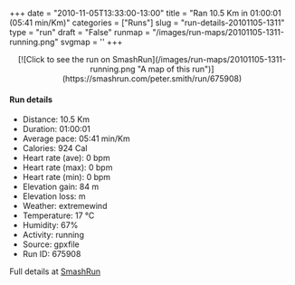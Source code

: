 +++
date = "2010-11-05T13:33:00-13:00"
title = "Ran 10.5 Km in 01:00:01 (05:41 min/Km)"
categories = ["Runs"]
slug = "run-details-20101105-1311"
type = "run"
draft = "False"
runmap = "/images/run-maps/20101105-1311-running.png"
svgmap = '<polyline points="0 59, 1 60, 5 57, 8 54, 10 50, 17 48, 23 50, 26 47, 27 45, 42 45, 46 47, 54 54, 60 56, 65 56, 78 53, 82 51, 85 52, 89 52, 92 54, 95 52, 98 50, 100 48, 98 44, 97 40, 97 43, 99 46, 100 48, 98 50, 95 52, 92 54, 83 51, 78 53, 71 55, 65 56, 60 56, 54 54, 44 46, 41 45, 32 45, 27 45, 23 49, 17 48, 15 48, 10 51">'
+++



<!--more-->

<center>
[![Click to see the run on SmashRun](/images/run-maps/20101105-1311-running.png "A map of this run")](https://smashrun.com/peter.smith/run/675908)
</center>

#### Run details

* Distance: 10.5 Km
* Duration: 01:00:01
* Average pace: 05:41 min/Km
* Calories: 924 Cal
* Heart rate (ave): 0 bpm
* Heart rate (max): 0 bpm
* Heart rate (min): 0 bpm
* Elevation gain: 84 m
* Elevation loss:  m
* Weather: extremewind
* Temperature: 17 &deg;C
* Humidity: 67%
* Activity: running
* Source: gpxfile
* Run ID: 675908

Full details at [SmashRun](https://smashrun.com/peter.smith/run/675908)